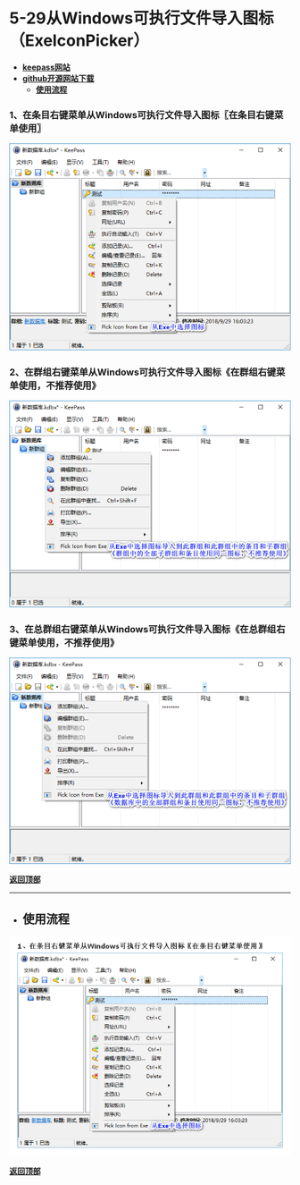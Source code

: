 # <a name="锚点0"></a>5-29从Windows可执行文件导入图标（ExeIconPicker）
- [**keepass网站**](https://keepass.info/plugins.html#exeiconpicker)
- [**github开源网站下载**](https://github.com/eveldee0680/KeePass-ExeIconPicker/releases)
	- <a href="#锚点1">**使用流程**</a>
### 1、在条目右键菜单从Windows可执行文件导入图标〖在条目右键菜单使用〗
<p><img src="/图片/5-29从Windows可执行文件导入图标（ExeIconPicker）/1、在条目右键菜单从Windows可执行文件导入图标〖在条目右键菜单使用〗.png" alt="/图片/5-29从Windows可执行文件导入图标（ExeIconPicker）/1、在条目右键菜单从Windows可执行文件导入图标〖在条目右键菜单使用〗.png"/></p>

### 2、在群组右键菜单从Windows可执行文件导入图标《在群组右键菜单使用，不推荐使用》
<p><img src="/图片/5-29从Windows可执行文件导入图标（ExeIconPicker）/不推荐使用/2、在群组右键菜单从Windows可执行文件导入图标《在群组右键菜单使用，不推荐使用》.png" alt="/图片/5-29从Windows可执行文件导入图标（ExeIconPicker）/不推荐使用/2、在群组右键菜单从Windows可执行文件导入图标《在群组右键菜单使用，不推荐使用》.png"/></p>

### 3、在总群组右键菜单从Windows可执行文件导入图标《在总群组右键菜单使用，不推荐使用》
<p><img src="/图片/5-29从Windows可执行文件导入图标（ExeIconPicker）/不推荐使用/3、在总群组右键菜单从Windows可执行文件导入图标《在总群组右键菜单使用，不推荐使用》.png" alt="/图片/5-29从Windows可执行文件导入图标（ExeIconPicker）/不推荐使用/3、在总群组右键菜单从Windows可执行文件导入图标《在总群组右键菜单使用，不推荐使用》.png.png"/></p>

<a name="锚点1"></a><a href="#锚点0">**返回顶部**</a>
______________________________________________________________________________
- ## 使用流程
<p><img src="/图片/5-29从Windows可执行文件导入图标（ExeIconPicker）/使用流程.png" alt="/图片/5-29从Windows可执行文件导入图标（ExeIconPicker）/使用流程.png"/></p>

<a href="#锚点0">**返回顶部**</a>